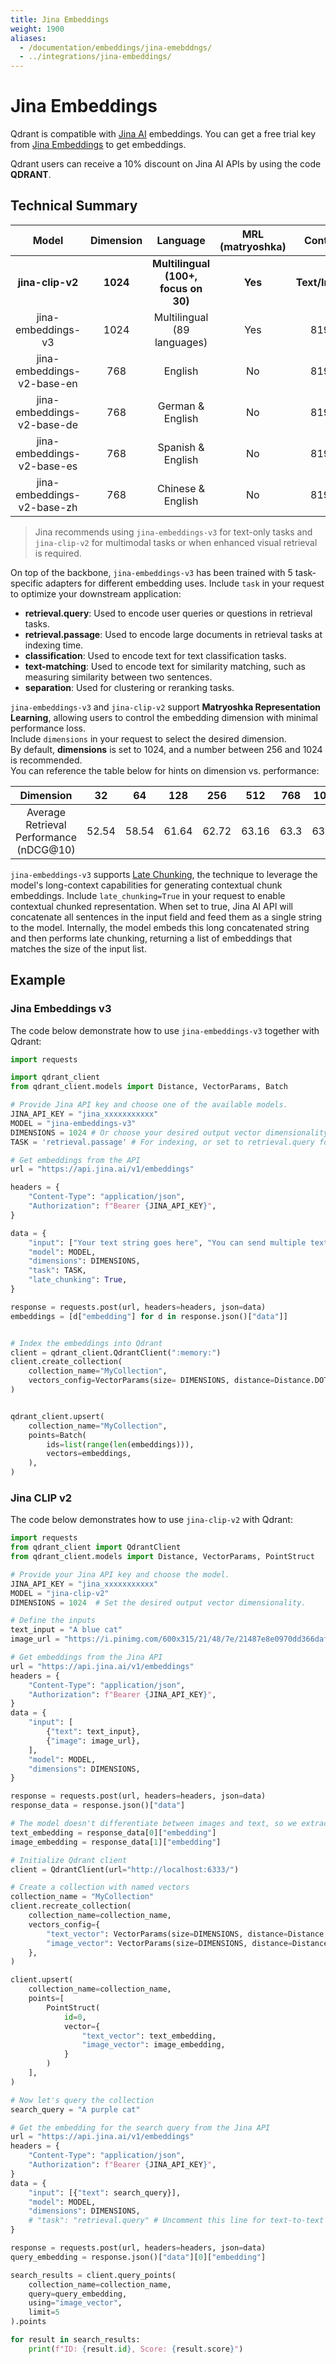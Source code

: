 ```yaml
---
title: Jina Embeddings
weight: 1900
aliases: 
  - /documentation/embeddings/jina-emebddngs/
  - ../integrations/jina-embeddings/
---
```


# Jina Embeddings

Qdrant is compatible with [Jina AI](https://jina.ai/) embeddings. You can get a free trial key from [Jina Embeddings](https://jina.ai/embeddings/) to get embeddings.

Qdrant users can receive a 10% discount on Jina AI APIs by using the code **QDRANT**.

## Technical Summary

|  Model | Dimension  |  Language |  MRL (matryoshka) | Context |
|:----------------------:|:---------:|:---------:|:-----------:|:---------:|
| **jina-clip-v2** | **1024** | **Multilingual (100+, focus on 30)** | **Yes** | **Text/Image** |
|  jina-embeddings-v3  |  1024 | Multilingual (89 languages)  |  Yes  | 8192 |
|  jina-embeddings-v2-base-en |  768 |  English |  No | 8192  | 
|  jina-embeddings-v2-base-de |  768 |  German & English |  No  |  8192 | 
|  jina-embeddings-v2-base-es |  768 |  Spanish & English |  No  |  8192 | 
|  jina-embeddings-v2-base-zh | 768  |  Chinese & English |  No  |  8192 | 

> Jina recommends using `jina-embeddings-v3` for text-only tasks and `jina-clip-v2` for multimodal tasks or when enhanced visual retrieval is required.

On top of the backbone, `jina-embeddings-v3` has been trained with 5 task-specific adapters for different embedding uses. Include `task` in your request to optimize your downstream application:

+ **retrieval.query**: Used to encode user queries or questions in retrieval tasks.
+ **retrieval.passage**: Used to encode large documents in retrieval tasks at indexing time.
+ **classification**: Used to encode text for text classification tasks.
+ **text-matching**: Used to encode text for similarity matching, such as measuring similarity between two sentences.
+ **separation**: Used for clustering or reranking tasks.

`jina-embeddings-v3` and `jina-clip-v2` support **Matryoshka Representation Learning**, allowing users to control the embedding dimension with minimal performance loss.  
Include `dimensions` in your request to select the desired dimension.  
By default, **dimensions** is set to 1024, and a number between 256 and 1024 is recommended.  
You can reference the table below for hints on dimension vs. performance:


|         Dimension          | 32 |  64  | 128 |  256   |  512   |   768 |  1024   | 
|:----------------------:|:---------:|:---------:|:-----------:|:---------:|:----------:|:---------:|:---------:|
|  Average Retrieval Performance (nDCG@10)   |   52.54     | 58.54 |    61.64    | 62.72 | 63.16  | 63.3  |   63.35    | 

`jina-embeddings-v3` supports [Late Chunking](https://jina.ai/news/late-chunking-in-long-context-embedding-models/), the technique to leverage the model's long-context capabilities for generating contextual chunk embeddings. Include `late_chunking=True` in your request to enable contextual chunked representation. When set to true, Jina AI API will concatenate all sentences in the input field and feed them as a single string to the model. Internally, the model embeds this long concatenated string and then performs late chunking, returning a list of embeddings that matches the size of the input list. 

## Example

### Jina Embeddings v3

The code below demonstrate how to use `jina-embeddings-v3` together with Qdrant:


```python
import requests

import qdrant_client
from qdrant_client.models import Distance, VectorParams, Batch

# Provide Jina API key and choose one of the available models.
JINA_API_KEY = "jina_xxxxxxxxxxx"
MODEL = "jina-embeddings-v3"
DIMENSIONS = 1024 # Or choose your desired output vector dimensionality.
TASK = 'retrieval.passage' # For indexing, or set to retrieval.query for quering

# Get embeddings from the API
url = "https://api.jina.ai/v1/embeddings"

headers = {
    "Content-Type": "application/json",
    "Authorization": f"Bearer {JINA_API_KEY}",
}

data = {
    "input": ["Your text string goes here", "You can send multiple texts"],
    "model": MODEL,
    "dimensions": DIMENSIONS,
    "task": TASK,
    "late_chunking": True,
}

response = requests.post(url, headers=headers, json=data)
embeddings = [d["embedding"] for d in response.json()["data"]]


# Index the embeddings into Qdrant
client = qdrant_client.QdrantClient(":memory:")
client.create_collection(
    collection_name="MyCollection",
    vectors_config=VectorParams(size= DIMENSIONS, distance=Distance.DOT),
)


qdrant_client.upsert(
    collection_name="MyCollection",
    points=Batch(
        ids=list(range(len(embeddings))),
        vectors=embeddings,
    ),
)

```

### Jina CLIP v2

The code below demonstrates how to use `jina-clip-v2` with Qdrant:
```python
import requests
from qdrant_client import QdrantClient
from qdrant_client.models import Distance, VectorParams, PointStruct

# Provide your Jina API key and choose the model.
JINA_API_KEY = "jina_xxxxxxxxxxx"
MODEL = "jina-clip-v2"
DIMENSIONS = 1024  # Set the desired output vector dimensionality.

# Define the inputs
text_input = "A blue cat"
image_url = "https://i.pinimg.com/600x315/21/48/7e/21487e8e0970dd366dafaed6ab25d8d8.jpg"

# Get embeddings from the Jina API
url = "https://api.jina.ai/v1/embeddings"
headers = {
    "Content-Type": "application/json",
    "Authorization": f"Bearer {JINA_API_KEY}",
}
data = {
    "input": [
        {"text": text_input},
        {"image": image_url},
    ],
    "model": MODEL,
    "dimensions": DIMENSIONS,
}

response = requests.post(url, headers=headers, json=data)
response_data = response.json()["data"]

# The model doesn't differentiate between images and text, so we extract output based on the input order.
text_embedding = response_data[0]["embedding"]
image_embedding = response_data[1]["embedding"]

# Initialize Qdrant client
client = QdrantClient(url="http://localhost:6333/")

# Create a collection with named vectors
collection_name = "MyCollection"
client.recreate_collection(
    collection_name=collection_name,
    vectors_config={
        "text_vector": VectorParams(size=DIMENSIONS, distance=Distance.DOT),
        "image_vector": VectorParams(size=DIMENSIONS, distance=Distance.DOT),
    },
)

client.upsert(
    collection_name=collection_name,
    points=[
        PointStruct(
            id=0,
            vector={
                "text_vector": text_embedding,
                "image_vector": image_embedding,
            }
        )
    ],
)

# Now let's query the collection
search_query = "A purple cat"

# Get the embedding for the search query from the Jina API
url = "https://api.jina.ai/v1/embeddings"
headers = {
    "Content-Type": "application/json",
    "Authorization": f"Bearer {JINA_API_KEY}",
}
data = {
    "input": [{"text": search_query}],
    "model": MODEL,
    "dimensions": DIMENSIONS,
    # "task": "retrieval.query" # Uncomment this line for text-to-text retrieval tasks
}

response = requests.post(url, headers=headers, json=data)
query_embedding = response.json()["data"][0]["embedding"]

search_results = client.query_points(
    collection_name=collection_name,
    query=query_embedding,
    using="image_vector",
    limit=5
).points

for result in search_results:
    print(f"ID: {result.id}, Score: {result.score}")
```